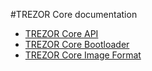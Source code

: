 #TREZOR Core documentation

* [TREZOR Core API](api.md)
* [TREZOR Core Bootloader](bootloader.md)
* [TREZOR Core Image Format](toif.md)
